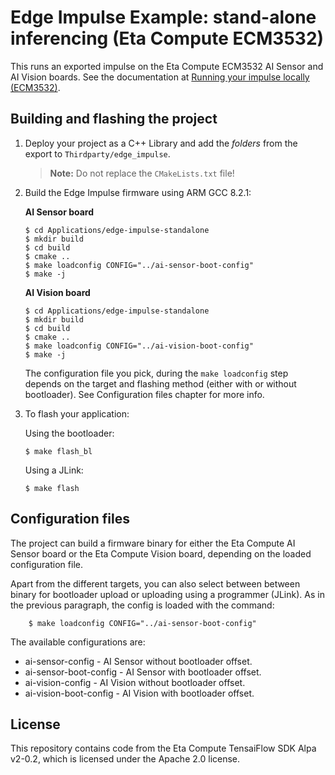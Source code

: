 # Edge Impulse Example: stand-alone inferencing (Eta Compute ECM3532)

This runs an exported impulse on the Eta Compute ECM3532 AI Sensor and AI Vision boards. See the documentation at [Running your impulse locally (ECM3532)](https://docs.edgeimpulse.com/docs/running-your-impulse-ecm3532).

## Building and flashing the project

1. Deploy your project as a C++ Library and add the *folders* from the export to `Thirdparty/edge_impulse`.

    > **Note:** Do not replace the `CMakeLists.txt` file!

1. Build the Edge Impulse firmware using ARM GCC 8.2.1:

    **AI Sensor board**

    ```
    $ cd Applications/edge-impulse-standalone
    $ mkdir build
    $ cd build
    $ cmake ..
    $ make loadconfig CONFIG="../ai-sensor-boot-config"
    $ make -j
    ```

    **AI Vision board**

    ```
    $ cd Applications/edge-impulse-standalone
    $ mkdir build
    $ cd build
    $ cmake ..
    $ make loadconfig CONFIG="../ai-vision-boot-config"
    $ make -j
    ```

    The configuration file you pick, during the `make loadconfig` step depends on the target and flashing method (either with or without bootloader). See Configuration files chapter for more info.

1. To flash your application:

    Using the bootloader:

    ```
    $ make flash_bl
    ```

    Using a JLink:

    ```
    $ make flash
    ```

## Configuration files

The project can build a firmware binary for either the Eta Compute AI Sensor board or the Eta Compute Vision board, depending on the loaded configuration file.

Apart from the different targets, you can also select between between binary for bootloader upload or uploading using a programmer (JLink).
As in the previous paragraph, the config is loaded with the command:

```
    $ make loadconfig CONFIG="../ai-sensor-boot-config"
```

The available configurations are:

* ai-sensor-config - AI Sensor without bootloader offset.
* ai-sensor-boot-config - AI Sensor with bootloader offset.
* ai-vision-config - AI Vision without bootloader offset.
* ai-vision-boot-config - AI Vision with bootloader offset.

## License

This repository contains code from the Eta Compute TensaiFlow SDK Alpa v2-0.2, which is licensed under the Apache 2.0 license.
